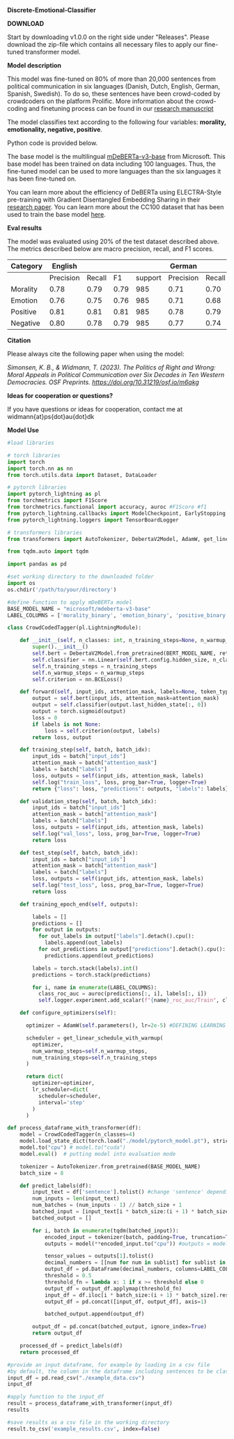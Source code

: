 **Discrete-Emotional-Classifier**



**DOWNLOAD**

Start by downloading v1.0.0 on the right side under "Releases". Please download the zip-file which contains all necessary files to apply our fine-tuned transformer model.

**Model description**

This model was fine-tuned on 80% of more than 20,000 sentences from
political communication in six languages (Danish, Dutch, English,
German, Spanish, Swedish). To do so, these sentences have been
crowd-coded by crowdcoders on the platform Prolific. More information
about the crowd-coding and finetuning process can be found in our
[research manuscript](https://doi.org/10.31219/osf.io/m6qkg)

The model classifies text according to the following four variables:
**morality, emotionality, negative, positive**.

Python code is provided below.

The base model is the multilingual
[mDeBERTa-v3-base](https://huggingface.co/microsoft/mdeberta-v3-base)
from Microsoft. This base model has been trained on data including 100
languages. Thus, the fine-tuned model can be used to more languages than
the six languages it has been fine-tuned on.

You can learn more about the efficiency of DeBERTa using ELECTRA-Style
pre-training with Gradient Disentangled Embedding Sharing in their
[research paper](https://arxiv.org/abs/2111.09543). You can learn more
about the CC100 dataset that has been used to train the base model
[here](https://arxiv.org/pdf/1911.02116v2.pdf).

**Eval results**

The model was evaluated using 20% of the test dataset described above.
The metrics described below are macro precision, recall, and F1 scores.

| Category | English   |        |      |         | German    |        |      |         | Danish    |        |      |         | Swedish   |        |      |         | Spanish   |        |      |         | Dutch     |        |      |         |
|---|---|---|---|---|---|---|---|---|---|---|---|---|---|---|---|---|---|---|---|---|---|---|---|---|
|          | Precision | Recall | F1   | support | Precision | Recall | F1   | support | Precision | Recall | F1   | support | Precision | Recall | F1   | support | Precision | Recall | F1   | support | Precision | Recall | F1   | support |
| Morality | 0.78      | 0.79   | 0.79 | 985     | 0.71      | 0.70   | 0.70 | 496     | 0.63      | 0.64   | 0.64 | 795     | 0.68      | 0.66   | 0.67 | 796     | 0.75      | 0.75   | 0.75 | 499     | 0.72      | 0.72   | 0.72 | 500     |
| Emotion  | 0.76      | 0.75   | 0.76 | 985     | 0.71      | 0.68   | 0.69 | 496     | 0.67      | 0.62   | 0.63 | 795     | 0.66      | 0.65   | 0.65 | 796     | 0.77      | 0.73   | 0.74 | 499     | 0.70      | 0.64   | 0.66 | 500     |
| Positive | 0.81      | 0.81   | 0.81 | 985     | 0.78      | 0.79   | 0.78 | 496     | 0.71      | 0.68   | 0.69 | 795     | 0.73      | 0.70   | 0.71 | 796     | 0.77      | 0.79   | 0.77 | 499     | 0.74      | 0.73   | 0.74 | 500     |
| Negative | 0.80      | 0.78   | 0.79 | 985     | 0.77      | 0.74   | 0.75 | 496     | 0.73      | 0.70   | 0.71 | 795     | 0.74      | 0.66   | 0.69 | 796     | 0.80      | 0.78   | 0.79 | 499     | 0.75      | 0.70   | 0.72 | 500     |

**Citation**

Please always cite the following paper when using the model:

*Simonsen, K. B., & Widmann, T. (2023). The Politics of Right and Wrong:
Moral Appeals in Political Communication over Six Decades in Ten Western
Democracies. OSF Preprints. <https://doi.org/10.31219/osf.io/m6qkg>*

**Ideas for cooperation or questions?**

If you have questions or ideas for cooperation, contact me at
widmann{at}ps{dot}au{dot}dk

**Model Use**

``` python
#load libraries

# torch libraries
import torch
import torch.nn as nn
from torch.utils.data import Dataset, DataLoader

# pytorch libraries
import pytorch_lightning as pl
from torchmetrics import F1Score
from torchmetrics.functional import accuracy, auroc #F1Score #f1
from pytorch_lightning.callbacks import ModelCheckpoint, EarlyStopping
from pytorch_lightning.loggers import TensorBoardLogger

# transformers libraries
from transformers import AutoTokenizer, DebertaV2Model, AdamW, get_linear_schedule_with_warmup

from tqdm.auto import tqdm

import pandas as pd
```

``` python
#set working directory to the downloaded folder
import os
os.chdir('/path/to/your/directory')
```

``` python
#define function to apply mDeBERTa model
BASE_MODEL_NAME = "microsoft/mdeberta-v3-base"
LABEL_COLUMNS = ['morality_binary', 'emotion_binary', 'positive_binary', 'negative_binary']

class CrowdCodedTagger(pl.LightningModule):

    def __init__(self, n_classes: int, n_training_steps=None, n_warmup_steps=None):
        super().__init__()
        self.bert = DebertaV2Model.from_pretrained(BERT_MODEL_NAME, return_dict=True)
        self.classifier = nn.Linear(self.bert.config.hidden_size, n_classes)
        self.n_training_steps = n_training_steps
        self.n_warmup_steps = n_warmup_steps
        self.criterion = nn.BCELoss()

    def forward(self, input_ids, attention_mask, labels=None, token_type_ids=None):
        output = self.bert(input_ids, attention_mask=attention_mask)
        output = self.classifier(output.last_hidden_state[:, 0])
        output = torch.sigmoid(output)
        loss = 0
        if labels is not None:
            loss = self.criterion(output, labels)
        return loss, output

    def training_step(self, batch, batch_idx):
        input_ids = batch["input_ids"]
        attention_mask = batch["attention_mask"]
        labels = batch["labels"]
        loss, outputs = self(input_ids, attention_mask, labels)
        self.log("train_loss", loss, prog_bar=True, logger=True)
        return {"loss": loss, "predictions": outputs, "labels": labels}

    def validation_step(self, batch, batch_idx):
        input_ids = batch["input_ids"]
        attention_mask = batch["attention_mask"]
        labels = batch["labels"]
        loss, outputs = self(input_ids, attention_mask, labels)
        self.log("val_loss", loss, prog_bar=True, logger=True)
        return loss

    def test_step(self, batch, batch_idx):
        input_ids = batch["input_ids"]
        attention_mask = batch["attention_mask"]
        labels = batch["labels"]
        loss, outputs = self(input_ids, attention_mask, labels)
        self.log("test_loss", loss, prog_bar=True, logger=True)
        return loss

    def training_epoch_end(self, outputs):

        labels = []
        predictions = []
        for output in outputs:
          for out_labels in output["labels"].detach().cpu():
            labels.append(out_labels)
          for out_predictions in output["predictions"].detach().cpu():
            predictions.append(out_predictions)

        labels = torch.stack(labels).int()
        predictions = torch.stack(predictions)

        for i, name in enumerate(LABEL_COLUMNS):
          class_roc_auc = auroc(predictions[:, i], labels[:, i])
          self.logger.experiment.add_scalar(f"{name}_roc_auc/Train", class_roc_auc, self.current_epoch)

    def configure_optimizers(self):

      optimizer = AdamW(self.parameters(), lr=2e-5) #DEFINING LEARNING RATE

      scheduler = get_linear_schedule_with_warmup(
        optimizer,
        num_warmup_steps=self.n_warmup_steps,
        num_training_steps=self.n_training_steps
      )

      return dict(
        optimizer=optimizer,
        lr_scheduler=dict(
          scheduler=scheduler,
          interval='step'
        )
      )

def process_dataframe_with_transformer(df):
    model = CrowdCodedTagger(n_classes=4)
    model.load_state_dict(torch.load("./model/pytorch_model.pt"), strict = False)
    model.to("cpu") # model.to("cuda")
    model.eval()  # putting model into evaluation mode

    tokenizer = AutoTokenizer.from_pretrained(BASE_MODEL_NAME)
    batch_size = 8

    def predict_labels(df):
        input_text = df['sentence'].tolist() #change 'sentence' depending on the name of column including sentences to classify
        num_inputs = len(input_text)
        num_batches = (num_inputs - 1) // batch_size + 1
        batched_input = [input_text[i * batch_size:(i + 1) * batch_size] for i in range(num_batches)]
        batched_output = []

        for i, batch in enumerate(tqdm(batched_input)):
            encoded_input = tokenizer(batch, padding=True, truncation=True, max_length=512, return_tensors='pt')
            outputs = model(**encoded_input.to("cpu")) #outputs = model(**encoded_input.to("cuda"))

            tensor_values = outputs[1].tolist()
            decimal_numbers = [[num for num in sublist] for sublist in tensor_values]
            output_df = pd.DataFrame(decimal_numbers, columns=LABEL_COLUMNS)
            threshold = 0.5
            threshold_fn = lambda x: 1 if x >= threshold else 0
            output_df = output_df.applymap(threshold_fn)
            input_df = df.iloc[i * batch_size:(i + 1) * batch_size].reset_index(drop=True)
            output_df = pd.concat([input_df, output_df], axis=1)

            batched_output.append(output_df)

        output_df = pd.concat(batched_output, ignore_index=True)
        return output_df

    processed_df = predict_labels(df)
    return processed_df
```

``` python
#provide an input dataframe, for example by loading in a csv file
#by default, the column in the dataframe including sentences to be classified should be called "sentence" (can be adjusted above)
input_df = pd.read_csv("./example_data.csv")
input_df
```

``` python
#apply function to the input_df
result = process_dataframe_with_transformer(input_df)
results
```

``` python
#save results as a csv file in the working directory
result.to_csv('example_results.csv', index=False)
```

